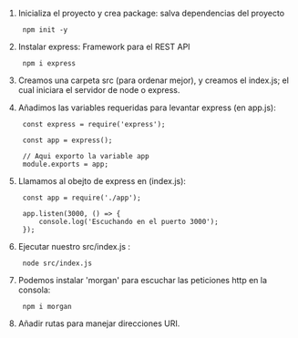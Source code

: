 1. Inicializa el proyecto y crea package: salva dependencias del proyecto
        
        npm init -y

2. Instalar express: Framework para el REST API
        
        npm i express

3. Creamos una carpeta src (para ordenar  mejor), y creamos el index.js; el cual iniciara el servidor de node o express.


4. Añadimos las variables requeridas para levantar express (en app.js):

        const express = require('express');

        const app = express();
        
        // Aqui exporto la variable app
        module.exports = app;

5. Llamamos al obejto de express en (index.js):

        const app = require('./app');

        app.listen(3000, () => {
            console.log('Escuchando en el puerto 3000');
        });

6. Ejecutar nuestro src/index.js :

        node src/index.js

7. Podemos instalar 'morgan' para escuchar las peticiones http en la consola:

        npm i morgan

8. Añadir rutas para manejar direcciones URI.
